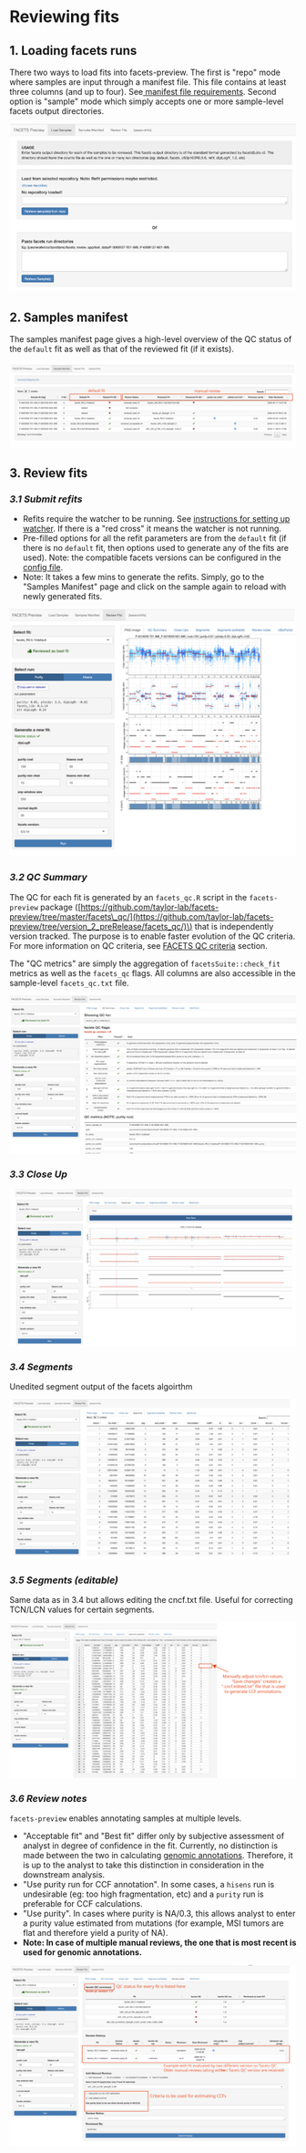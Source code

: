 # Reviewing fits

## 1. Loading facets runs

There two ways to load fits into facets-preview. The first is "repo" mode where samples are input through a manifest file. This file contains at least three columns \(and up to four\). See[ manifest file requirements](input-requirements.md#1-manifest-file). Second option is "sample" mode which simply accepts one or more sample-level facets output directories.

![](.gitbook/assets/facets-preview-1.svg)

## 2. Samples manifest

The samples manifest page gives a high-level overview of the QC status of the `default` fit as well as that of the reviewed fit \(if it exists\). 

![](.gitbook/assets/facets-preview-2.svg)

## 3. Review fits

### _3.1 Submit refits_

* Refits require the watcher to be running. See [instructions for setting up watcher](installation2.md#5-setup-refit-watcher). If there is a "red cross" it means the watcher is not running. 
* Pre-filled options for all the refit parameters are from the `default` fit \(if there is no `default` fit, then options used to generate any of the fits are used\). Note: the compatible facets versions can be configured in the [config file](installation2.md#4-configuration-file).
* Note: It takes a few mins to generate the refits. Simply, go to the "Samples Manifest" page and click on the sample again to reload with newly generated fits.

![](.gitbook/assets/facets-preview-3-refit-panel.svg)

### _3.2  QC Summary_

The QC for each fit is generated by an `facets_qc.R` script in the `facets-preview` package \([https://github.com/taylor-lab/facets-preview/tree/master/facets\_qc/](https://github.com/taylor-lab/facets-preview/tree/version_2_preRelease/facets_qc/)\) that is independently version tracked. The purpose is to enable faster evolution of the QC criteria. For more information on QC criteria, see [FACETS QC criteria](facets-qc-criteria.md) section.

The "QC metrics" are simply the aggregation of `facetsSuite::check_fit` metrics as well as the `facets_qc` flags. All columns are also accessible in the sample-level `facets_qc.txt` file.

![](.gitbook/assets/facets-preview-4-qc-panel.svg)

### _3.3 Close Up_

![](.gitbook/assets/facets-preview-5-closeup.svg)

### _3.4 Segments_

Unedited segment output of the facets algoirthm

![](.gitbook/assets/facets-preview-6a-cncf.svg)

### _3.5 Segments \(editable\)_

Same data as in 3.4 but allows editing the cncf.txt file. Useful for correcting TCN/LCN values for certain segments.

![](.gitbook/assets/facets-preview-6b-cncf_edit.svg)

### _3.6 Review notes_

`facets-preview` enables annotating samples at multiple levels.

* "Acceptable fit" and "Best fit" differ only by subjective assessment of analyst in degree of confidence in the fit. Currently, no distinction is made between the two in calculating [genomic annotations](generate-ccfs-gene-level-calls.md#2-through-facets-preview). Therefore, it is up to the analyst to take this distinction in consideration in the downstream analysis.
* "Use purity run for CCF annotation". In some cases, a `hisens` run is undesirable \(eg: too high fragmentation, etc\) and a `purity` run is preferable for CCF calculations.
* "Use purity". In cases where purity is NA/0.3, this allows analyst to enter a purity value estimated from mutations \(for example, MSI tumors are flat and therefore yield a purity of NA\).
* **Note: In case of multiple manual reviews, the one that is most recent is used for genomic annotations.**

![](.gitbook/assets/facets-preview-7-review_panel.svg)





